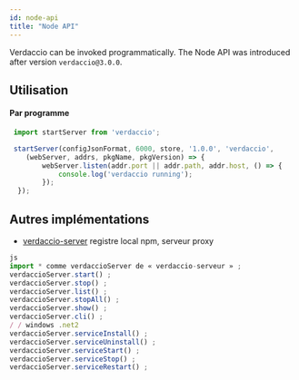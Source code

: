 ```yaml
---
id: node-api
title: "Node API"
---
```


Verdaccio can be invoked programmatically. The Node API was introduced after version `verdaccio@3.0.0`.

## Utilisation

#### Par programme

```js
 import startServer from 'verdaccio';

 startServer(configJsonFormat, 6000, store, '1.0.0', 'verdaccio',
    (webServer, addrs, pkgName, pkgVersion) => {
        webServer.listen(addr.port || addr.path, addr.host, () => {
            console.log('verdaccio running');
        });
  });
```

## Autres implémentations

* [verdaccio-server](https://github.com/boringame/verdaccio-server) registre local npm, serveur proxy

```js
js
import * comme verdaccioServer de « verdaccio-serveur » ;
verdaccioServer.start() ;
verdaccioServer.stop() ;
verdaccioServer.list() ;
verdaccioServer.stopAll() ;
verdaccioServer.show() ;
verdaccioServer.cli() ;
/ / windows .net2
verdaccioServer.serviceInstall() ;
verdaccioServer.serviceUninstall() ;
verdaccioServer.serviceStart() ;
verdaccioServer.serviceStop() ;
verdaccioServer.serviceRestart() ;
```